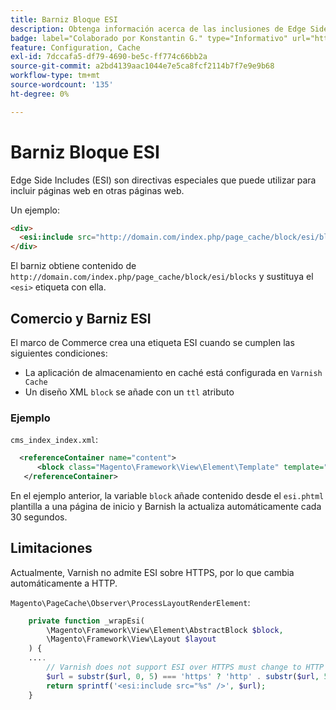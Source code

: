 ```yaml
---
title: Barniz Bloque ESI
description: Obtenga información acerca de las inclusiones de Edge Side y cómo puede utilizarlas para incrustar páginas web.
badge: label="Colaborado por Konstantin G." type="Informativo" url="https://github.com/goivvy" tooltip="Konstantin G."
feature: Configuration, Cache
exl-id: 7dccafa5-df79-4690-be5c-ff774c66bb2a
source-git-commit: a2bd4139aac1044e7e5ca8fcf2114b7f7e9e9b68
workflow-type: tm+mt
source-wordcount: '135'
ht-degree: 0%

---
```


# Barniz Bloque ESI

Edge Side Includes (ESI) son directivas especiales que puede utilizar para incluir páginas web en otras páginas web.

Un ejemplo:

```html
<div>
  <esi:include src="http://domain.com/index.php/page_cache/block/esi/blocks"/>
</div>
```

El barniz obtiene contenido de `http://domain.com/index.php/page_cache/block/esi/blocks` y sustituya el `<esi>` etiqueta con ella.

## Comercio y Barniz ESI

El marco de Commerce crea una etiqueta ESI cuando se cumplen las siguientes condiciones:

- La aplicación de almacenamiento en caché está configurada en `Varnish Cache`
- Un diseño XML `block` se añade con un `ttl` atributo

### Ejemplo

`cms_index_index.xml`:

```xml
  <referenceContainer name="content">
      <block class="Magento\Framework\View\Element\Template" template="Magento_Paypal::esi.phtml" ttl="30"/>
   </referenceContainer>
```

En el ejemplo anterior, la variable `block` añade contenido desde el `esi.phtml` plantilla a una página de inicio y Barnish la actualiza automáticamente cada 30 segundos.

## Limitaciones

Actualmente, Varnish no admite ESI sobre HTTPS, por lo que cambia automáticamente a HTTP.

`Magento\PageCache\Observer\ProcessLayoutRenderElement`:

```php
    private function _wrapEsi(
        \Magento\Framework\View\Element\AbstractBlock $block,
        \Magento\Framework\View\Layout $layout
    ) {
    ....
        // Varnish does not support ESI over HTTPS must change to HTTP
        $url = substr($url, 0, 5) === 'https' ? 'http' . substr($url, 5) : $url;
        return sprintf('<esi:include src="%s" />', $url);
    }
```
